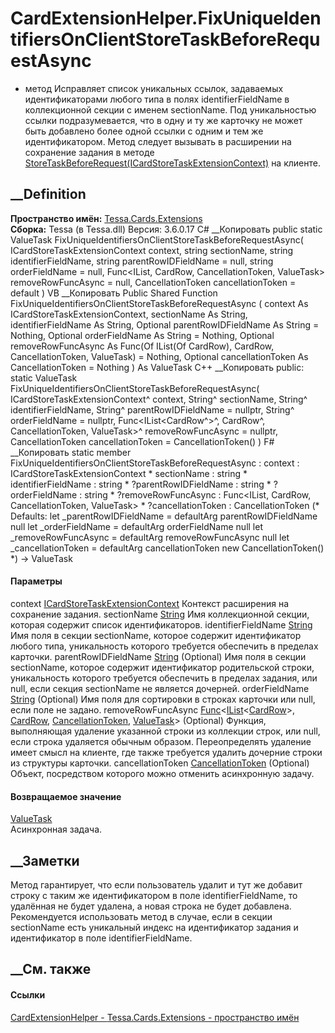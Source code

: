 # CardExtensionHelper.FixUniqueIdentifiersOnClientStoreTaskBeforeRequestAsync
- метод
Исправляет список уникальных ссылок, задаваемых идентификаторами любого типа в
полях identifierFieldName в коллекционной секции с именем sectionName. Под
уникальностью ссылки подразумевается, что в одну и ту же карточку не может
быть добавлено более одной ссылки с одним и тем же идентификатором. Метод
следует вызывать в расширении на сохранение задания в методе
[StoreTaskBeforeRequest(ICardStoreTaskExtensionContext)](M_Tessa_Cards_Extensions_ICardStoreTaskExtension_StoreTaskBeforeRequest.htm)
на клиенте.
## __Definition
 **Пространство имён:** [Tessa.Cards.Extensions](N_Tessa_Cards_Extensions.htm)  
 **Сборка:** Tessa (в Tessa.dll) Версия: 3.6.0.17
C# __Копировать
     public static ValueTask FixUniqueIdentifiersOnClientStoreTaskBeforeRequestAsync(
    	ICardStoreTaskExtensionContext context,
    	string sectionName,
    	string identifierFieldName,
    	string parentRowIDFieldName = null,
    	string orderFieldName = null,
    	Func<IList<CardRow>, CardRow, CancellationToken, ValueTask> removeRowFuncAsync = null,
    	CancellationToken cancellationToken = default
    )
VB __Копировать
     Public Shared Function FixUniqueIdentifiersOnClientStoreTaskBeforeRequestAsync ( 
    	context As ICardStoreTaskExtensionContext,
    	sectionName As String,
    	identifierFieldName As String,
    	Optional parentRowIDFieldName As String = Nothing,
    	Optional orderFieldName As String = Nothing,
    	Optional removeRowFuncAsync As Func(Of IList(Of CardRow), CardRow, CancellationToken, ValueTask) = Nothing,
    	Optional cancellationToken As CancellationToken = Nothing
    ) As ValueTask
C++ __Копировать
     public:
    static ValueTask FixUniqueIdentifiersOnClientStoreTaskBeforeRequestAsync(
    	ICardStoreTaskExtensionContext^ context, 
    	String^ sectionName, 
    	String^ identifierFieldName, 
    	String^ parentRowIDFieldName = nullptr, 
    	String^ orderFieldName = nullptr, 
    	Func<IList<CardRow^>^, CardRow^, CancellationToken, ValueTask>^ removeRowFuncAsync = nullptr, 
    	CancellationToken cancellationToken = CancellationToken()
    )
F# __Копировать
     static member FixUniqueIdentifiersOnClientStoreTaskBeforeRequestAsync : 
            context : ICardStoreTaskExtensionContext * 
            sectionName : string * 
            identifierFieldName : string * 
            ?parentRowIDFieldName : string * 
            ?orderFieldName : string * 
            ?removeRowFuncAsync : Func<IList<CardRow>, CardRow, CancellationToken, ValueTask> * 
            ?cancellationToken : CancellationToken 
    (* Defaults:
            let _parentRowIDFieldName = defaultArg parentRowIDFieldName null
            let _orderFieldName = defaultArg orderFieldName null
            let _removeRowFuncAsync = defaultArg removeRowFuncAsync null
            let _cancellationToken = defaultArg cancellationToken new CancellationToken()
    *)
    -> ValueTask 
#### Параметры
context
[ICardStoreTaskExtensionContext](T_Tessa_Cards_Extensions_ICardStoreTaskExtensionContext.htm)
    Контекст расширения на сохранение задания.
sectionName [String](https://learn.microsoft.com/dotnet/api/system.string)
    Имя коллекционной секции, которая содержит список идентификаторов.
identifierFieldName
[String](https://learn.microsoft.com/dotnet/api/system.string)
     Имя поля в секции sectionName, которое содержит идентификатор любого типа, уникальность которого требуется обеспечить в пределах карточки. 
parentRowIDFieldName
[String](https://learn.microsoft.com/dotnet/api/system.string) (Optional)
     Имя поля в секции sectionName, которое содержит идентификатор родительской строки, уникальность которого требуется обеспечить в пределах задания, или null, если секция sectionName не является дочерней. 
orderFieldName [String](https://learn.microsoft.com/dotnet/api/system.string)
(Optional)
     Имя поля для сортировки в строках карточки или null, если поле не задано. 
removeRowFuncAsync
[Func](https://learn.microsoft.com/dotnet/api/system.func-4)<[IList](https://learn.microsoft.com/dotnet/api/system.collections.generic.ilist-1)<[CardRow](T_Tessa_Cards_CardRow.htm)>,
[CardRow](T_Tessa_Cards_CardRow.htm),
[CancellationToken](https://learn.microsoft.com/dotnet/api/system.threading.cancellationtoken),
[ValueTask](https://learn.microsoft.com/dotnet/api/system.threading.tasks.valuetask)>
(Optional)
     Функция, выполняющая удаление указанной строки из коллекции строк, или null, если строка удаляется обычным образом. Переопределять удаление имеет смысл на клиенте, где также требуется удалить дочерние строки из структуры карточки. 
cancellationToken
[CancellationToken](https://learn.microsoft.com/dotnet/api/system.threading.cancellationtoken)
(Optional)
    Объект, посредством которого можно отменить асинхронную задачу.
#### Возвращаемое значение
[ValueTask](https://learn.microsoft.com/dotnet/api/system.threading.tasks.valuetask)  
Асинхронная задача.
##  __Заметки
Метод гарантирует, что если пользователь удалит и тут же добавит строку с
таким же идентификатором в поле identifierFieldName, то удалённая не будет
удалена, а новая строка не будет добавлена.
Рекомендуется использовать метод в случае, если в секции sectionName есть
уникальный индекс на идентификатор задания и идентификатор в поле
identifierFieldName.
##  __См. также
#### Ссылки
[CardExtensionHelper - ](T_Tessa_Cards_Extensions_CardExtensionHelper.htm)
[Tessa.Cards.Extensions - пространство имён](N_Tessa_Cards_Extensions.htm)
